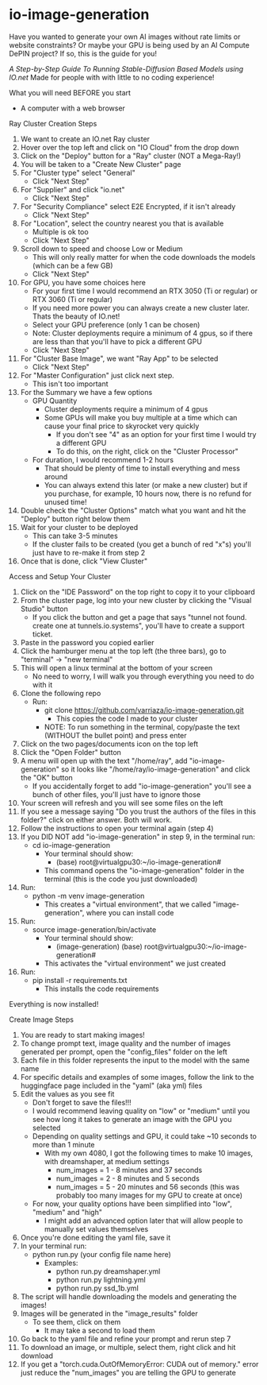 # io-image-generation

Have you wanted to generate your own AI images without rate limits or website constraints? 
Or maybe your GPU is being used by an AI Compute DePIN project?
If so, this is the guide for you!

*A Step-by-Step Guide To Running Stable-Diffusion Based Models using IO.net*
Made for people with with little to no coding experience!

What you will need BEFORE you start
- A computer with a web browser


Ray Cluster Creation Steps
1. We want to create an IO.net Ray cluster    
2. Hover over the top left and click on "IO Cloud" from the drop down
3. Click on the "Deploy" button for a "Ray" cluster (NOT a Mega-Ray!)
4. You will be taken to a "Create New Cluster" page
5. For "Cluster type" select "General"
    - Click "Next Step"
6. For "Supplier" and click "io.net"
    - Click "Next Step"
7. For "Security Compliance" select E2E Encrypted, if it isn't already
    - Click "Next Step"
8. For "Location", select the country nearest you that is available 
    - Multiple is ok too
    - Click "Next Step"
9. Scroll down to speed and choose Low or Medium
    - This will only really matter for when the code downloads the models (which can be a few GB)
    - Click "Next Step"
10. For GPU, you have some choices here
    - For your first time I would recommend an RTX 3050 (Ti or regular) or RTX 3060 (Ti or regular)
    - If you need more power you can always create a new cluster later. Thats the beauty of IO.net!
    - Select your GPU preference (only 1 can be chosen)
    - Note: Cluster deployments require a minimum of 4 gpus, so if there are less than that you'll have to pick a different GPU
    - Click "Next Step"
11. For "Cluster Base Image", we want "Ray App" to be selected
    - Click "Next Step"
12. For "Master Configuration" just click next step.
    - This isn't too important
13. For the Summary we have a few options
    - GPU Quantity
        - Cluster deployments require a minimum of 4 gpus
        - Some GPUs will make you buy multiple at a time which can cause your final price to skyrocket very quickly
            - If you don't see "4" as an option for your first time I would try a different GPU
            - To do this, on the right, click on the "Cluster Processor"
    - For duration, I would recommend 1-2 hours
        - That should be plenty of time to install everything and mess around
        - You can always extend this later (or make a new cluster) but if you purchase, for example, 10 hours now, there is no refund for unused time!
14. Double check the "Cluster Options" match what you want and hit the "Deploy" button right below them
15. Wait for your cluster to be deployed
    - This can take 3-5 minutes
    - If the cluster fails to be created (you get a bunch of red "x"s) you'll just have to re-make it from step 2
16. Once that is done, click "View Cluster"


Access and Setup Your Cluster
1. Click on the "IDE Password" on the top right to copy it to your clipboard
2. From the cluster page, log into your new cluster by clicking the "Visual Studio" button
    - If you click the button and get a page that says "tunnel not found. create one at tunnels.io.systems", you'll have to create a support ticket.
3. Paste in the password you copied earlier
4. Click the hamburger menu at the top left (the three bars), go to "terminal" -> "new terminal"
5. This will open a linux terminal at the bottom of your screen
    - No need to worry, I will walk you through everything you need to do with it 
6. Clone the following repo 
    - Run:
        - git clone https://github.com/varriaza/io-image-generation.git
            - This copies the code I made to your cluster 
        - NOTE: To run something in the terminal, copy/paste the text (WITHOUT the bullet point) and press enter
7. Click on the two pages/documents icon on the top left
8. Click the "Open Folder" button
9. A menu will open up with the text "/home/ray", add "io-image-generation" so it looks like "/home/ray/io-image-generation" and click the "OK" button
    - If you accidentally forget to add "io-image-generation" you'll see a bunch of other files, you'll just have to ignore those
10. Your screen will refresh and you will see some files on the left
11. If you see a message saying "Do you trust the authors of the files in this folder?" click on either answer. Both will work.
12. Follow the instructions to open your terminal again (step 4)
13. If you DID NOT add "io-image-generation" in step 9, in the terminal run: 
    - cd io-image-generation
        - Your terminal should show:
            - (base) root@virtualgpu30:~/io-image-generation#
        - This command opens the "io-image-generation" folder in the terminal (this is the code you just downloaded)
14. Run:
    - python -m venv image-generation 
        - This creates a "virtual environment", that we called "image-generation", where you can install code 
15. Run:
    - source image-generation/bin/activate
        - Your terminal should show:
            - (image-generation) (base) root@virtualgpu30:~/io-image-generation#
        - This activates the "virtual environment" we just created
16. Run:
    - pip install -r requirements.txt 
        - This installs the code requirements


Everything is now installed!


Create Image Steps
1. You are ready to start making images!
2. To change prompt text, image quality and the number of images generated per prompt, open the "config_files" folder on the left
3. Each file in this folder represents the input to the model with the same name
4. For specific details and examples of some images, follow the link to the huggingface page included in the "yaml" (aka yml) files
5. Edit the values as you see fit
    - Don't forget to save the files!!!
    - I would recommend leaving quality on "low" or "medium" until you see how long it takes to generate an image with the GPU you selected
    - Depending on quality settings and GPU, it could take ~10 seconds to more than 1 minute
        - With my own 4080, I got the following times to make 10 images, with dreamshaper, at medium settings
            - num_images = 1 - 8 minutes and 37 seconds
            - num_images = 2 - 8 minutes and 5 seconds
            - num_images = 5 - 20 minutes and 56 seconds (this was probably too many images for my GPU to create at once)
    - For now, your quality options have been simplified into "low", "medium" and "high"
        - I might add an advanced option later that will allow people to manually set values themselves
6. Once you're done editing the yaml file, save it
7. In your terminal run:
    - python run.py (your config file name here)
        - Examples:
            - python run.py dreamshaper.yml
            - python run.py lightning.yml
            - python run.py ssd_1b.yml 
8. The script will handle downloading the models and generating the images!
9. Images will be generated in the "image_results" folder
    - To see them, click on them
        - It may take a second to load them
10. Go back to the yaml file and refine your prompt and rerun step 7
11. To download an image, or multiple, select them, right click and hit download
12. If you get a "torch.cuda.OutOfMemoryError: CUDA out of memory." error just reduce the "num_images" you are telling the GPU to generate






